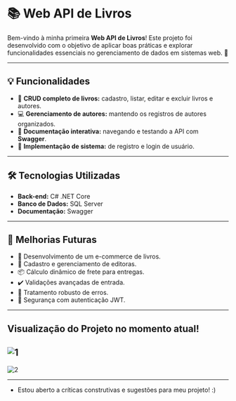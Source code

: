 # 📚 Web API de Livros  

Bem-vindo à minha primeira **Web API de Livros**! Este projeto foi desenvolvido com o objetivo de aplicar boas práticas e explorar funcionalidades essenciais no gerenciamento de dados em sistemas web. 🚀  

---

## 💡 **Funcionalidades**  

- 📖 **CRUD completo de livros:** cadastro, listar, editar e excluir livros e autores.  
- 💻 **Gerenciamento de autores:** mantendo os registros de autores organizados.  
- 🚀 **Documentação interativa:** navegando e testando a API com **Swagger**.  
- 🔑 **Implementação de sistema:** de registro e login de usuário.  
---

## 🛠️ **Tecnologias Utilizadas**  

- **Back-end:** C# .NET Core  
- **Banco de Dados:** SQL Server  
- **Documentação:** Swagger  

---

## 🔮 **Melhorias Futuras**

- 🛒 Desenvolvimento de um e-commerce de livros.  
- 🏢 Cadastro e gerenciamento de editoras.  
- 📦 Cálculo dinâmico de frete para entregas.  
- ✔️ Validações avançadas de entrada.  
- 🔧 Tratamento robusto de erros.  
- 🔐 Segurança com autenticação JWT.
  
---

## **Visualização do Projeto no momento atual!**

![1](https://github.com/user-attachments/assets/9cee94da-3b71-46c1-9ad7-aae7c2c414ff)
---
![2](https://github.com/user-attachments/assets/1a50de41-8d54-451c-8775-e72a16bf43f4)

---

- Estou aberto a críticas construtivas e sugestões para meu projeto! :)
  
